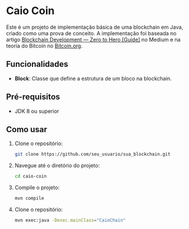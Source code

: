 # Caio Coin

Este é um projeto de implementação básica de uma blockchain em Java, criado como uma prova de conceito. A implementação foi baseada no artigo [Blockchain Development — Zero to Hero [Guide]](https://medium.com/programmers-blockchain/blockchain-development-mega-guide-5a316e6d10df#c69e) no Medium e na teoria do Bitcoin no [Bitcoin.org](https://bitcoin.org/bitcoin.pdf).

## Funcionalidades

- **Block**: Classe que define a estrutura de um bloco na blockchain.

## Pré-requisitos

- JDK 8 ou superior

## Como usar

1. Clone o repositório:

   ```bash
   git clone https://github.com/seu_usuario/sua_blockchain.git

2. Navegue até o diretório do projeto:

   ```bash
   cd caio-coin

3. Compile o projeto:

   ```bash
   mvn compile

4. Clone o repositório:

   ```bash
   mvn exec:java -Dexec.mainClass="CaioChain"
